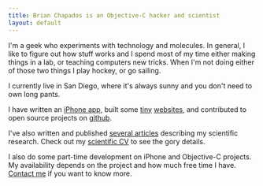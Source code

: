 ```yaml
--- 
title: Brian Chapados is an Objective-C hacker and scientist
layout: default
---
```


I'm a geek who experiments with technology and molecules. In general, I like
to figure out how stuff works and I spend most of my time either making things
in a lab, or teaching computers new tricks. When I'm not doing either of those two
things I play hockey, or go sailing.

I currently live in San Diego, where it's always sunny and you don't need to own long pants.

I have written an [iPhone app][wildcard], built some [tiny][hotworm] [websites][sdbhl],
and contributed to open source projects on [github][].

I've also written and published [several articles][science] describing my scientific
research. Check out my [scientific CV][cv] to see the gory details.

I also do some part-time development on iPhone and Objective-C projects. My availability
depends on the project and how much free time I have.  [Contact me][email] if you want
to know more.

[wildcard]: http://itunes.apple.com/WebObjects/MZStore.woa/wa/viewSoftware?id=336539998&mt=8
[hotworm]: http://www.scripps.edu/~chapbr/blast
[sdbhl]: http://sdbhl.com
[github]: http://github.com/chapados
[science]: /science
[cv]: /about/cv
[email]: mailto:brian@chapados.org